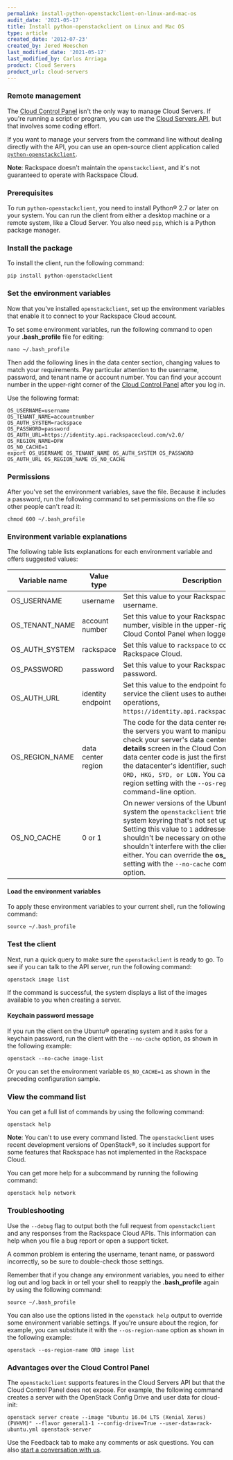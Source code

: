 ```yaml
---
permalink: install-python-openstackclient-on-linux-and-mac-os
audit_date: '2021-05-17'
title: Install python-openstackclient on Linux and Mac OS
type: article
created_date: '2012-07-23'
created_by: Jered Heeschen
last_modified_date: '2021-05-17'
last_modified_by: Carlos Arriaga
product: Cloud Servers
product_url: cloud-servers
---
```


### Remote management

The [Cloud Control Panel](https://login.rackspace.com) isn't the only way to
manage Cloud Servers. If you're running a script or program, you can use the
[Cloud Servers API](https://docs.rackspace.com/docs/cloud-servers/v2/api-reference/),
but that involves some coding effort.

If you want to manage your servers from the command line without dealing
directly with the API, you can use an open-source client application
called [`python-openstackclient`](https://pypi.python.org/pypi/python-openstackclient/).

**Note**: Rackspace doesn't maintain the `openstackclient`, and it's not
guaranteed to operate with Rackspace Cloud.

### Prerequisites

To run `python-openstackclient`, you need to install Python&reg; 2.7 or later on
your system. You can run the client from either a desktop machine or
a remote system, like a Cloud Server. You also need `pip`, which is a
Python package manager.

### Install the package

To install the client, run the following command:

    pip install python-openstackclient

### Set the environment variables

Now that you've installed `openstackclient`, set up the environment variables that
enable it to connect to your Rackspace Cloud account.

To set some environment variables, run the following command to open your
**.bash_profile** file for editing:

    nano ~/.bash_profile

Then add the following lines in the data center section, changing values to
match your requirements. Pay particular attention to the username, password,
and tenant name or account number. You can find your account number
in the upper-right corner of the [Cloud Control Panel](https://login.rackspace.com)
after you log in.

Use the following format:

    OS_USERNAME=username
    OS_TENANT_NAME=accountnumber
    OS_AUTH_SYSTEM=rackspace
    OS_PASSWORD=password
    OS_AUTH_URL=https://identity.api.rackspacecloud.com/v2.0/
    OS_REGION_NAME=DFW
    OS_NO_CACHE=1
    export OS_USERNAME OS_TENANT_NAME OS_AUTH_SYSTEM OS_PASSWORD OS_AUTH_URL OS_REGION_NAME OS_NO_CACHE


### Permissions

After you've set the environment variables, save the file. Because
it includes a password, run the following command to set permissions on
the file so other people can't read it:

    chmod 600 ~/.bash_profile

### Environment variable explanations

The following table lists explanations for each environment variable and
offers suggested values:

| Variable name | Value type | Description |
| --- | ---  |--- |
| OS\_USERNAME | username | Set this value to your Rackspace Cloud account username. |
| OS\_TENANT\_NAME | account number | Set this value to your Rackspace Cloud account number, visible in the upper-right corner of the Cloud Contol Panel when logged in. |
| OS\_AUTH\_SYSTEM | rackspace | Set this value to `rackspace` to connect to the Rackspace Cloud. |
| OS\_PASSWORD     | password | Set this value to your Rackspace Cloud account password. |
| OS\_AUTH\_URL    | identity endpoint   | Set this value to the endpoint for the Identity service the client uses to authenticate for API operations,  `https://identity.api.rackspacecloud.com/v2.0`. |
| OS\_REGION\_NAME | data center region  | The code for the data center region containing the servers you want to manipulate. You can check your server's data center by checking its **details** screen in the Cloud Control Panel. The data center code is just the first three letters of the datacenter's identifier, such as `DFW, IAD, ORD, HKG, SYD, or LON.` You can override the region setting with the `--os-region-name` command-line option. |
| OS\_NO\_CACHE | 0 or 1 | On newer versions of the Ubuntu&reg; operating system the `openstackclient` tries to use a system keyring that's not set up on servers. Setting this value to `1` addresses the issue. It shouldn't be necessary on other systems, and it shouldn't interfere with the client's operations either. You can override the **os\_no\_cache** setting with the `--no-cache` command-line option. |

#### Load the environment variables

To apply these environment variables to your current shell, run the following
command:

    source ~/.bash_profile

### Test the client

Next, run a quick query to make sure the `openstackclient` is ready to go.
To see if you can talk to the API server, run the following command:

    openstack image list

If the command is successful, the system displays a list of the images available
to you when creating a server.

#### Keychain password message

If you run the client on the Ubuntu&reg; operating system and it asks for a
keychain password, run the client with the  `--no-cache` option, as shown in
the following example:

    openstack --no-cache image-list

Or you can set the environment variable `OS_NO_CACHE=1` as shown in
the preceding configuration sample.

### View the command list

You can get a full list of commands by using the following command:

    openstack help

**Note**: You can't to use every command listed. The `openstackclient` uses
recent development versions of OpenStack&reg;, so it includes support for
some features that Rackspace has not implemented in the Rackspace Cloud.

You can get more help for a subcommand by running the following command:

    openstack help network

### Troubleshooting

Use the `--debug` flag to output both the full request from `openstackclient`
and any responses from the Rackspace Cloud APIs. This information can help
when you file a bug report or open a support ticket.

A common problem is entering the username, tenant name, or password
incorrectly, so be sure to double-check those settings.

Remember that if you change any environment variables, you need to
either log out and log back in or tell your shell to reapply the
**.bash_profile** again by using the following command:

    source ~/.bash_profile

You can also use the options listed in the `openstack help` output
to override some environment variable settings. If you're unsure about
the region, for example, you can substitute it with the
`--os-region-name` option as shown in the following example:

    openstack --os-region-name ORD image list

### Advantages over the Cloud Control Panel

The `openstackclient` supports features in the Cloud Servers API but that the
Cloud Control Panel does not expose. For example, the following command creates
a server with the OpenStack Config Drive and user data for cloud-init:

    openstack server create --image "Ubuntu 16.04 LTS (Xenial Xerus) (PVHVM)" --flavor general1-1 --config-drive=True --user-data=rack-ubuntu.yml openstack-server

Use the Feedback tab to make any comments or ask questions. You can also [start a conversation with us](https://www.rackspace.com/contact). 

